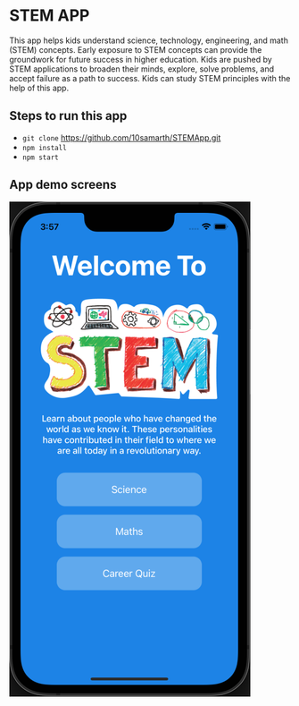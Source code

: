 # STEM APP

This app helps kids understand science, technology, engineering, and math (STEM) concepts.
Early exposure to STEM concepts can provide the groundwork for future success in higher education.
Kids are pushed by STEM applications to broaden their minds, explore, solve problems, and accept failure as a path to success. Kids can study STEM principles with the help of this app. 

## Steps to run this app

 - `git clone` https://github.com/10samarth/STEMApp.git
 - `npm install`
 - `npm start`

## App demo screens
![enter image description here](https://raw.githubusercontent.com/10samarth/STEMApp/master/Demo/Screen%20Shot%202022-08-07%20at%2015.57.08.png?token=GHSAT0AAAAAABWDIFXO2QTFVPNCUWG5MJUCYXQKJWQ)

